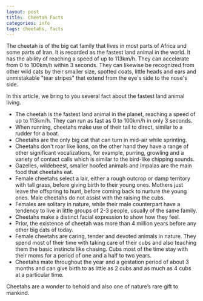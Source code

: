 ```yaml
---
layout: post
title:  Cheetah Facts
categories: info
tags: cheetahs, facts
---
```


The cheetah is of the big cat family that lives in most parts of Africa and some parts of Iran. It is recorded as the fastest land animal in the world. It has the ability of reaching a speed of up to 113km/h. They can accelerate from 0 to 100km/h within 3 seconds. They can likewise be recognized from other wild cats by their smaller size, spotted coats, little heads and ears and unmistakable "tear stripes" that extend from the eye's side to the nose's side.

In this article, we bring to you several fact about the fastest land animal living.

- The cheetah is the fastest land animal in the planet, reaching a speed of up to 113km/h. They can run as fast as 0 to 100km/h in only 3 seconds. 
- When running, cheetahs make use of their tail to direct, similar to a rudder for a boat. 
- Cheetahs are the only big cat that can turn in mid-air while sprinting.
- Cheetahs don't roar like lions, on the other hand they have a range of other significant vocalizations, for example, purring, growling and a variety of contact calls which is similar to the bird-like chipping sounds. 
- Gazelles, wildebeest, smaller hoofed animals and impalas are the main food that cheetahs eat.
- Female cheetahs select a lair, either a rough outcrop or damp territory with tall grass, before giving birth to their young ones. Mothers just leave the offspring to hunt, before coming back to nurture the young ones. Male cheetahs do not assist with the raising the cubs. 
- Females are solitary in nature, while their male counterpart have a tendency to live in little groups of 2-3 people, usually of the same family.
- Cheetahs make a distinct facial expression to show how they feel.
- Prior, the existence of cheetah was more than 4 million years before any other big cats of today.
- Female cheetahs are caring, tender and devoted animals in nature. They spend most of their time with taking care of their cubs and also teaching them the basic instincts like chasing. Cubs most of the time stay with their moms for a period of one and a half to two years.
- Cheetahs mate throughout the year and a gestation period of about 3 months and can give birth to as little as 2 cubs and as much as 4 cubs at a particular time.

Cheetahs are a wonder to behold and also one of nature’s rare gift to mankind.

